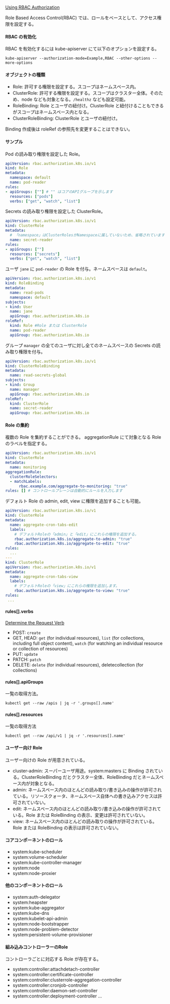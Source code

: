 
[Using RBAC Authorization](https://kubernetes.io/ja/docs/reference/access-authn-authz/rbac/)

Role Based Access Control(RBAC) では、ロールをベースとして、アクセス権限を設定する。


#### RBAC の有効化

RBAC を有効化するには kube-apiserver にて以下のオプションを設定する。
```
kube-apiserver --authorization-mode=Example,RBAC --other-options --more-options
```


#### オブジェクトの種類

* Role: 許可する権限を設定する。スコープはネームスペース内。
* ClusterRole: 許可する権限を設定する。スコープはクラスター全体。そのため、node なども対象となる。```/healthz``` なども設定可能。
* RoleBinding: Role とユーザの紐付け。ClusterRole と紐付けることもできるがスコープはネームスペース内となる。
* ClusterRoleBinding: ClusterRole とユーザの紐付け。

Binding 作成後は roleRef の参照先を変更することはできない。


#### サンプル

Pod の読み取り権限を設定した Role。
```yaml
apiVersion: rbac.authorization.k8s.io/v1
kind: Role
metadata:
  namespace: default
  name: pod-reader
rules:
- apiGroups: [""] # "" はコアのAPIグループを示します
  resources: ["pods"]
  verbs: ["get", "watch", "list"]
```

Secrets の読み取り権限を設定した ClusterRole。
```yaml
apiVersion: rbac.authorization.k8s.io/v1
kind: ClusterRole
metadata:
  # 「namespace」はClusterRolesがNamespaceに属していないため、省略されています
  name: secret-reader
rules:
- apiGroups: [""]
  resources: ["secrets"]
  verbs: ["get", "watch", "list"]
```

ユーザ ```jane``` に ```pod-reader``` の Role を付与。ネームスペースは ```default```。
```yaml
apiVersion: rbac.authorization.k8s.io/v1
kind: RoleBinding
metadata:
  name: read-pods
  namespace: default
subjects:
- kind: User
  name: jane
  apiGroup: rbac.authorization.k8s.io
roleRef:
  kind: Role #Role または ClusterRole
  name: pod-reader
  apiGroup: rbac.authorization.k8s.io
```

グループ ```manager``` の全てのユーザに対し全てのネームスペースの Secrets の読み取り権限を付与。
```yaml
apiVersion: rbac.authorization.k8s.io/v1
kind: ClusterRoleBinding
metadata:
  name: read-secrets-global
subjects:
- kind: Group
  name: manager
  apiGroup: rbac.authorization.k8s.io
roleRef:
  kind: ClusterRole
  name: secret-reader
  apiGroup: rbac.authorization.k8s.io
```


#### Role の集約

複数の Role を集約することができる。
aggregationRule にて対象となる Role のラベルを指定する。

```yaml
apiVersion: rbac.authorization.k8s.io/v1
kind: ClusterRole
metadata:
  name: monitoring
aggregationRule:
  clusterRoleSelectors:
  - matchLabels:
      rbac.example.com/aggregate-to-monitoring: "true"
rules: [] # コントロールプレーンは自動的にルールを入力します
```

デフォルト Role の admin, edit, view に権限を追加することも可能。
```yaml
apiVersion: rbac.authorization.k8s.io/v1
kind: ClusterRole
metadata:
  name: aggregate-cron-tabs-edit
  labels:
    # デフォルトRoleの「admin」と「edit」にこれらの権限を追加する。
    rbac.authorization.k8s.io/aggregate-to-admin: "true"
    rbac.authorization.k8s.io/aggregate-to-edit: "true"
rules:
  ...
---
kind: ClusterRole
apiVersion: rbac.authorization.k8s.io/v1
metadata:
  name: aggregate-cron-tabs-view
  labels:
    # デフォルトRoleの「view」にこれらの権限を追加します。
    rbac.authorization.k8s.io/aggregate-to-view: "true"
rules:
 ...
```


#### rules[].verbs

[Determine the Request Verb](https://kubernetes.io/docs/reference/access-authn-authz/authorization/#determine-the-request-verb)

* POST: ```create```
* GET, HEAD: ```get``` (for individual resources), ```list``` (for collections, including full object content), ```watch``` (for watching an individual resource or collection of resources)
* PUT: ```update```
* PATCH: ```patch```
* DELETE: ```delete``` (for individual resources), deletecollection (for collections)


#### rules[].apiGroups

一覧の取得方法。
```
kubectl get --raw /apis | jq -r '.groups[].name'
```


#### rules[].resources

一覧の取得方法
```
kubectl get --raw /api/v1 | jq -r '.resources[].name'
```


#### ユーザー向け Role

ユーザー向けの Role が用意されている。

* cluster-admin: スーパーユーザ用途。system:masters に Binding されている。ClusterRoleBinding だとクラスター全体、RoleBinding だとネームスペース内が対象となる。
* admin: ネームスペース内のほとんどの読み取り/書き込みの操作が許可されている。リソースクォータ、ネームスペース自体への書き込みアクセスは許可されていない。
* edit: ネームスペース内のほとんどの読み取り/書き込みの操作が許可されている。Role または RoleBinding の表示、変更は許可されていない。
* view: ネームスペース内のほとんどの読み取りの操作が許可されている。Role または RoleBinding の表示は許可されていない。


#### コアコンポーネントのロール

* system:kube-scheduler
* system:volume-scheduler
* system:kube-controller-manager
* system:node
* system:node-proxier


#### 他のコンポーネントのロール

* system:auth-delegator	
* system:heapster
* system:kube-aggregator
* system:kube-dns
* system:kubelet-api-admin
* system:node-bootstrapper
* system:node-problem-detector
* system:persistent-volume-provisioner


#### 組み込みコントローラーのRole

コントローラごとに対応する Role が存在する。

* system:controller:attachdetach-controller
* system:controller:certificate-controller
* system:controller:clusterrole-aggregation-controller
* system:controller:cronjob-controller
* system:controller:daemon-set-controller
* system:controller:deployment-controller
...




